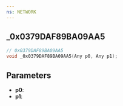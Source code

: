 ```yaml
---
ns: NETWORK
---
```

## _0x0379DAF89BA09AA5

```c
// 0x0379DAF89BA09AA5
void _0x0379DAF89BA09AA5(Any p0, Any p1);
```


## Parameters
* **p0**: 
* **p1**: 

